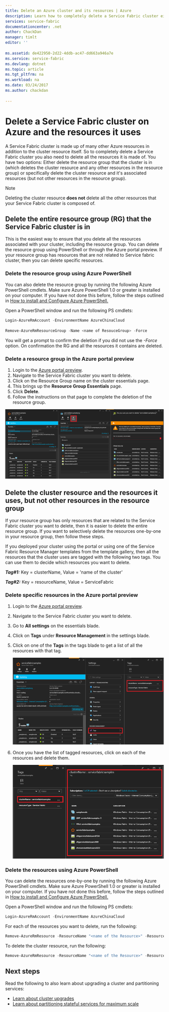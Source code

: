 ```yaml
---
title: Delete an Azure cluster and its resources | Azure
description: Learn how to completely delete a Service Fabric cluster either deleting the resource group containing the cluster or by selectively deleting resources.
services: service-fabric
documentationcenter: .net
author: ChackDan
manager: timlt
editor: ''

ms.assetid: de422950-2d22-4ddb-ac47-dd663a946a7e
ms.service: service-fabric
ms.devlang: dotnet
ms.topic: article
ms.tgt_pltfrm: na
ms.workload: na
ms.date: 03/24/2017
ms.author: chackdan

---
```

# Delete a Service Fabric cluster on Azure and the resources it uses
A Service Fabric cluster is made up of many other Azure resources in addition to the cluster resource itself. So to completely delete a Service Fabric cluster you also need to delete all the resources it is made of.
You have two options: Either delete the resource group that the cluster is in (which deletes the cluster resource and any other resources in the resource group) or specifically delete the cluster resource and it's associated resources (but not other resources in the resource group).

> [!NOTE]
> Deleting the cluster resource **does not** delete all the other resources that your Service Fabric cluster is composed of.
> 
> 

## Delete the entire resource group (RG) that the Service Fabric cluster is in
This is the easiest way to ensure that you delete all the resources associated with your cluster, including the resource group. You can delete the resource group using PowerShell or through the Azure portal preview. If your resource group has resources that are not related to Service fabric cluster, then you can delete specific resources.

### Delete the resource group using Azure PowerShell
You can also delete the resource group by running the following Azure PowerShell cmdlets. Make sure Azure PowerShell 1.0 or greater is installed on your computer. If you have not done this before, follow the steps outlined in [How to install and Configure Azure PowerShell.](https://docs.microsoft.com/powershell/azureps-cmdlets-docs)

Open a PowerShell window and run the following PS cmdlets:

```powershell
Login-AzureRmAccount -EnvironmentName AzureChinaCloud

Remove-AzureRmResourceGroup -Name <name of ResouceGroup> -Force
```

You will get a prompt to confirm the deletion if you did not use the *-Force* option. On confirmation the RG and all the resources it contains are deleted.

### Delete a resource group in the Azure portal preview
1. Login to the [Azure portal preview](https://portal.azure.cn).
2. Navigate to the Service Fabric cluster you want to delete.
3. Click on the Resource Group name on the cluster essentials page.
4. This brings up the **Resource Group Essentials** page.
5. Click **Delete**.
6. Follow the instructions on that page to complete the deletion of the resource group.

![Resource Group Delete][ResourceGroupDelete]

## Delete the cluster resource and the resources it uses, but not other resources in the resource group
If your resource group has only resources that are related to the Service Fabric cluster you want to delete, then it is easier to delete the entire resource group. If you want to selectively delete the resources one-by-one in your resource group, then follow these steps.

If you deployed your cluster using the portal or using one of the Service Fabric Resource Manager templates from the template gallery, then all the resources that the cluster uses are tagged with the following two tags. You can use them to decide which resources you want to delete.

***Tag#1:*** Key = clusterName, Value = 'name of the cluster'

***Tag#2:*** Key = resourceName, Value = ServiceFabric

### Delete specific resources in the Azure portal preview

1. Login to the [Azure portal preview](https://portal.azure.cn).
2. Navigate to the Service Fabric cluster you want to delete.
3. Go to **All settings** on the essentials blade.
4. Click on **Tags** under **Resource Management** in the settings blade.
5. Click on one of the **Tags** in the tags blade to get a list of all the resources with that tag.
   
    ![Resource Tags][ResourceTags]
6. Once you have the list of tagged resources, click on each of the resources and delete them.
   
    ![Tagged Resources][TaggedResources]

### Delete the resources using Azure PowerShell

You can delete the resources one-by-one by running the following Azure PowerShell cmdlets. Make sure Azure PowerShell 1.0 or greater is installed on your computer. If you have not done this before, follow the steps outlined in [How to install and Configure Azure PowerShell.](https://docs.microsoft.com/powershell/azureps-cmdlets-docs)

Open a PowerShell window and run the following PS cmdlets:

```powershell
Login-AzureRmAccount -EnvironmentName AzureChinaCloud
```
For each of the resources you want to delete, run the following:

```powershell
Remove-AzureRmResource -ResourceName "<name of the Resource>" -ResourceType "<Resource Type>" -ResourceGroupName "<name of the resource group>" -Force
```

To delete the cluster resource, run the following:

```powershell
Remove-AzureRmResource -ResourceName "<name of the Resource>" -ResourceType "Microsoft.ServiceFabric/clusters" -ResourceGroupName "<name of the resource group>" -Force
```

## Next steps
Read the following to also learn about upgrading a cluster and partitioning services:

* [Learn about cluster upgrades](service-fabric-cluster-upgrade.md)
* [Learn about partitioning stateful services for maximum scale](service-fabric-concepts-partitioning.md)

<!--Image references-->
[ResourceGroupDelete]: ./media/service-fabric-cluster-delete/ResourceGroupDelete.PNG

[ResourceTags]: ./media/service-fabric-cluster-delete/ResourceTags.png

[TaggedResources]: ./media/service-fabric-cluster-delete/TaggedResources.PNG